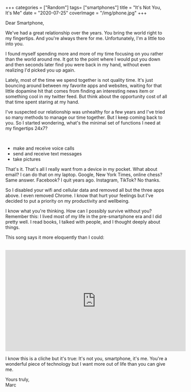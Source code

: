 +++
categories = ["Random"]
tags= ["smartphones"]
title = "It's Not You, It's Me"
date = "2020-07-25"
coverImage = "/img/phone.jpg"
+++

Dear Smartphone, 

We've had a great relationship over the years. You bring the world right to my fingertips. And you're always there for me. Unfortunately, I'm a little too into you. 

<!--more-->

I found myself spending more and more of my time focusing on you rather than the world around me. It got to the point where I would put you down and then seconds later find you were back in my hand, without even realizing I'd picked you up again.

Lately, most of the time we spend together is not quality time. It's just bouncing around between my favorite apps and websites, waiting for that little dopamine hit that comes from finding an interesting news item or something cool in my twitter feed. But think about the opportunity cost of all that time spent staring at my hand.

I've suspected our relationship was unhealthy for a few years and I've tried so many methods to manage our time together. But I keep coming back to you. So I started wondering, what's the minimal set of functions I need at my fingertips 24x7?

<br>

- make and receive voice calls
- send and receive text messages
- take pictures

That's it. That's all I really want from a device in my pocket. What about email? I can do that on my laptop. Google, New York Times, online chess? Same answer. Facebook? I quit years ago. Instagram, TikTok? No thanks.

So I disabled your wifi and cellular data and removed all but the three apps above. I even removed Chrome. I know that hurt your feelings but I've decided to put a priority on my productivity and wellbeing.

I know what you're thinking. How can I possibly survive without you? Remember this: I lived most of my life in the pre-smartphone era and I did pretty well. I read books, I talked with people, and I thought deeply about things.

This song says it more eloquently than I could:

<br>

<iframe width="560" height="315" src="https://www.youtube.com/embed/GHnfcd_k2O4" frameborder="0" allow="accelerometer; autoplay; encrypted-media; gyroscope; picture-in-picture" allowfullscreen></iframe>

I know this is a cliche but it's true: It's not you, smartphone, it's me. You're a wonderful piece of technology but I want more out of life than you can give me.

Yours truly,  
Marc
